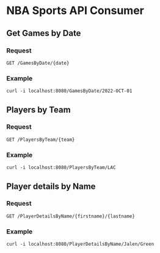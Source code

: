 # NBA Sports API Consumer

## Get Games by Date

### Request

`
GET /GamesByDate/{date}
`

### Example

```
curl -i localhost:8080/GamesByDate/2022-OCT-01
```


## Players by Team

### Request

`
GET /PlayersByTeam/{team}
`
### Example
```
curl -i localhost:8080/PlayersByTeam/LAC
```

## Player details by Name

### Request

`
GET /PlayerDetailsByName/{firstname}/{lastname}
`
### Example
```
curl -i localhost:8080/PlayerDetailsByName/Jalen/Green
```
